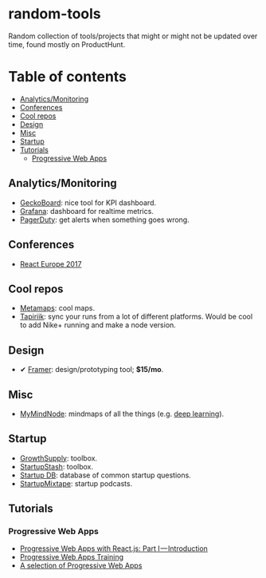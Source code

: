 # random-tools

Random collection of tools/projects that might or might not be updated over time, found mostly on ProductHunt.

# Table of contents

- [Analytics/Monitoring](#analytics-monitoring)
- [Conferences](#conferences)
- [Cool repos](#cool-repos)
- [Design](#design)
- [Misc](#misc)
- [Startup](#startup)
- [Tutorials](#tutorials)
  - [Progressive Web Apps](#pwa)

<a name="analytics-monitoring"/>

## Analytics/Monitoring
- [GeckoBoard](https://www.geckoboard.com/): nice tool for KPI dashboard.
- [Grafana](https://grafana.com/): dashboard for realtime metrics.
- [PagerDuty](https://www.pagerduty.com/applications/): get alerts when something goes wrong.

<a name="conferences"/>

## Conferences
- [React Europe 2017](https://www.react-europe.org)

<a name="cool-repos"/>

## Cool repos
- [Metamaps](https://github.com/metamaps/metamaps): cool maps.
- [Tapiriik](https://github.com/cpfair/tapiriik): sync your runs from a lot of different platforms. Would be cool to add Nike+ running and make a node version.

<a name="design"/>

## Design

- ✔ [Framer](https://framer.com): design/prototyping tool; **$15/mo**.

<a name="misc"/>

## Misc
- [MyMindNode](https://my.mindnode.com): mindmaps of all the things (e.g. [deep learning](https://my.mindnode.com/wqhKt6rDSZrJR5pVV2TpCv4xnHUsYJf3vZ9SbX7D#-60.8,-450.4,2)).

<a name="startup"/>

## Startup

- [GrowthSupply](http://growthsupply.com): toolbox.
- [StartupStash](http://startupstash.com/): toolbox.
- [Startup DB](http://startupdb.requestsforstartups.com): database of common startup questions.
- [StartupMixtape](https://www.startupmixtape.fm/): startup podcasts.

<a name="tutorials"/>

## Tutorials

<a name="pwa"/>

### Progressive Web Apps

- [Progressive Web Apps with React.js: Part I — Introduction](https://medium.com/@addyosmani/progressive-web-apps-with-react-js-part-i-introduction-50679aef2b12)
- [Progressive Web Apps Training](https://developers.google.com/web/ilt/pwa/)
- [A selection of Progressive Web Apps](https://pwa.rocks/)
